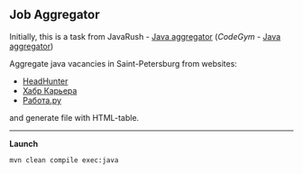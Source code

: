Job Aggregator
--------------

Initially, this is a task from JavaRush - [Java aggregator](https://javarush.ru/quests/lectures/questcollections.level08.lecture15)
(_CodeGym_ - [Java aggregator](https://codegym.cc/quests/lectures/questcollections.level08.lecture15))

Aggregate java vacancies in Saint-Petersburg from websites:
   - [HeadHunter](http://hh.ru)
   - [Хабр Карьера](https://career.habr.com)
   - [Работа.ру](https://www.rabota.ru)

and generate file with HTML-table.

---

**Launch**
```
mvn clean compile exec:java
```